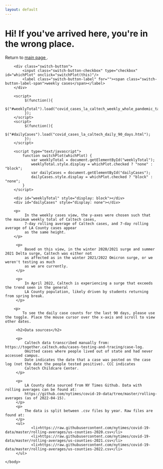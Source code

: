```yaml
---
layout: default
---
```


<html lang="en">
    <head>
        <link rel="stylesheet" href="style.css">
    </head>
    <body>
        <script src="https://code.jquery.com/jquery-3.5.0.js"></script>
        <h1> Hi! If you've arrived here, you're in the wrong place. </h1>
        <p> Return to <a href="https://lealiaxiong.github.io/caltech_covid19/"> main page </a>.
             
        <div class="switch-button">
            <input class="switch-button-checkbox" type="checkbox" id="whichPlot" onclick="switchPlot(this)"/>
            <label class="switch-button-label" for=""><span class="switch-button-label-span">weekly cases</span></label>
        </div>         
        
        <script> 
             $(function(){
               $("#weeklyTotal").load("covid_cases_la_caltech_weekly_whole_pandemic_tag.html"); 
             });
        </script> 
        <script> 
             $(function(){
               $("#dailyCases").load("covid_cases_la_caltech_daily_90_days.html"); 
             });
        </script>
        
        <script type="text/javascript">
            function switchPlot(whichPlot) {
                var weeklyTotal = document.getElementById("weeklyTotal");
                weeklyTotal.style.display = whichPlot.checked ? "none" : "block";
                var dailyCases = document.getElementById("dailyCases");
                dailyCases.style.display = whichPlot.checked ? "block" : "none";
            }
        </script>

        <div id="weeklyTotal" style="display: block"></div>
        <div id="dailyCases" style="display: none"></div>
         
        <p>
             In the weekly cases view, the y-axes were chosen such that the maximum weekly total of Caltech cases, 
             7-day rolling average of Caltech cases, and 7-day rolling average of LA County cases appear 
             as the same height.
        </p>
         
         <p>
             Based on this view, in the winter 2020/2021 surge and summer 2021 Delta surge, Caltech was either not 
             as affected as in the winter 2021/2022 Omicron surge, or we weren't testing as much 
             as we are currently.
         </p>
         
         <p>
             In April 2022, Caltech is experiencing a surge that exceeds the trend seen in the general 
             LA County population, likely driven by students returning from spring break.
         </p>
        
        <p>
            To see the daily case counts for the last 90 days, please use the toggle. Place the mouse cursor over the x-axis and scroll to view other dates.
         
         <h2>Data sources</h2>
         
         <p>
             Caltech data transcribed manually from: https://together.caltech.edu/cases-testing-and-tracing/case-log.
             Omitted cases where people lived out of state and had never accessed campus. 
             Date indicates the date that a case was posted on the case log (not the date the people tested positive). CCC indicates
             Caltech Childcare Center.
         </p>
         
         <p>
             LA County data sourced from NY Times Github. Data with rolling averages can be found at: 
             https://github.com/nytimes/covid-19-data/tree/master/rolling-averages (as of 2022-04-15). 
         </p>
         <p>
             The data is split between .csv files by year. Raw files are found at:
         </p>
         <ul>
                <li>https://raw.githubusercontent.com/nytimes/covid-19-data/master/rolling-averages/us-counties-2020.csv</li>
                <li>https://raw.githubusercontent.com/nytimes/covid-19-data/master/rolling-averages/us-counties-2021.csv</li>
                <li>https://raw.githubusercontent.com/nytimes/covid-19-data/master/rolling-averages/us-counties-2022.csv</li>
         </ul>

    </body>
</html>